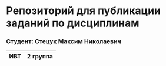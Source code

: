 # Репозиторий для публикации заданий по дисциплинам 

### Студент: Стецук Максим Николаевич

| ИВТ | 2 группа |
|-----|----------|
